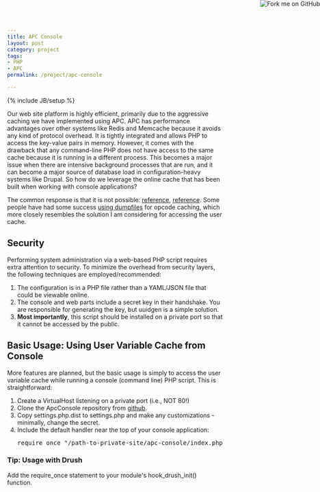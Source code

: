 ```yaml
---
title: APC Console
layout: post
category: project
tags:
- PHP
- APC
permalink: /project/apc-console

---
```

{% include JB/setup %}
<div id="node-327" class="node node-project node-promoted">
  <div class="content clearfix">
    <div class="field field-name-body field-type-text-with-summary field-label-hidden"><div class="field-items"><div class="field-item even"><p>Our web site platform is highly efficient, primarily due to the aggressive caching we have implemented using APC. APC has performance advantages over other systems like Redis and Memcache because it avoids any kind of protocol overhead. It is tightly integrated and allows PHP to access the key-value pairs in memory. However, it comes with the drawback that any command-line PHP does not have access to the same cache because it is running in a different process. This becomes a major issue when there are intensive background processes that are run, and it can become a major source of database load in configuration-heavy systems like Drupal. So how do we leverage the online cache that has been built when working with console applications?</p>
<p><!--break--></p>
<p><a href="https://github.com/wittiws/apc-console"><img alt="Fork me on GitHub" src="https://s3.amazonaws.com/github/ribbons/forkme_right_red_aa0000.png" style="position: absolute; top: 0; right: 0; border: 0;" /></a>The common response is that it is not possible: <a href="http://stackoverflow.com/questions/439262/how-can-i-get-php-to-use-the-same-apc-cache-when-invoked-on-the-cli-and-the-web">reference</a>, <a href="http://stackoverflow.com/questions/1245242/php-apc-in-cli-mode">reference</a>. Some people have had some success <a href="http://stackoverflow.com/questions/10029361/using-php-apc-cache-in-cli-mode-using-dumpfiles">using dumpfiles</a> for opcode caching, which more closely resembles the solution I am considering for accessing the user cache.</p>
<h2>
	Security</h2>
<p>Performing system administration via a web-based PHP script requires extra attention to security. To minimize the overhead from security layers, the following techniques are employed/recommended:</p>
<ol><li>
		The configuration is in a PHP file rather than a YAML/JSON file that could be viewable online.</li>
	<li>
		The console and web parts include a secret key in their handshake. You are responsible for generating the key, but uuidgen is a simple solution.</li>
	<li>
		<strong>Most importantly</strong>, this script should be installed on a private port so that it cannot be accessed by the public.</li>
</ol><h2>
	Basic Usage: Using User Variable Cache from Console</h2>
<p>More features are planned, but the basic usage is simply to access the user variable cache while running a console (command line) PHP script. This is straightforward:</p>
<ol><li>
		Create a VirtualHost listening on a private port (i.e., NOT 80!)</li>
	<li>
		Clone the ApcConsole repository from <a href="https://github.com/wittiws/apc-console">github</a>.</li>
	<li>
		Copy settings.php.dist to settings.php and make any customizations - minimally, change the secret.</li>
	<li>
		Include the default handler near the top of your console application:
		<pre class="brush:php">
require_once "/path-to-private-site/apc-console/index.php";</pre>
	</li>
</ol><h3>
	Tip: Usage with Drush</h3>
<p>Add the require_once statement to your module's hook_drush_init() function.</p>
</div></div></div>  </div>
</div>
